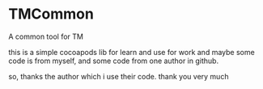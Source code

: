 # TMCommon
A common tool for TM

this is a simple cocoapods lib for learn and use for work and maybe some code is from myself, and some code from one author in github.

so, thanks the author which i use their code. thank you very much


